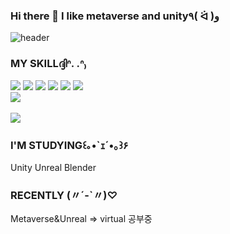### Hi there 👋 I like metaverse and unity٩( ᐛ )و 
![header](https://capsule-render.vercel.app/api?type=waving&color=timeGradient&text=Welcome%20to%20metasseong's%20GitHub%20👋&animation=twinkling&fontSize=35&fontAlignY=40&fontAlign=70&height=250)
<!--
**Yangseong-eun/Yangseong-eun** is a ✨ _special_ ✨ repository because its `README.md` (this file) appears on your GitHub profile.

Here are some ideas to get you started:

- 🔭 I’m currently working on ...
- 🌱 I’m currently learning ...
- 👯 I’m looking to collaborate on ...
- 🤔 I’m looking for help with ...
- 💬 Ask me about ...
- 📫 How to reach me: ...
- 😄 Pronouns: ...
- ⚡ Fun fact: ...
-->


### MY SKILLദ്ദിᐢ. .ᐢ₎
<div>
  <img src="https://img.shields.io/badge/python-F5792A?style=flat&logo=python&logoColor=white"/> <img src="https://img.shields.io/badge/c-A8B9CC?style=flat&logo=c&logoColor=white"/>
  <img src="https://img.shields.io/badge/c++-00599C?style=flat&logo=c++&logoColor=white"/> <img src="https://img.shields.io/badge/meta-0467DF?style=flat&logo=meta&logoColor=white"/>
  <img src="https://img.shields.io/badge/oculus-F5792A?style=flat&logo=oculus&logoColor=white"/> <img src="https://img.shields.io/badge/unity-FFFFFF?style=flat&logo=unity&logoColor=white"/>
</div>
<img src="https://github-readme-stats.vercel.app/api/top-langs/?username=Yangseong-eun&layout=compact"><br><br>
<img src="https://github-readme-stats.vercel.app/api?username=Yangseong-eun&show_icons=true">


### I'M STUDYING꒰｡•`ｪ´•｡꒱۶
Unity
Unreal
Blender

### RECENTLY (〃´-`〃)♡
Metaverse&Unreal => virtual 공부중

